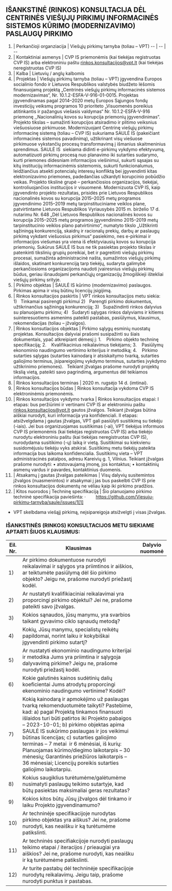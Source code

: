 ## IŠANKSTINĖ (RINKOS) KONSULTACIJA DĖL CENTRINĖS VIEŠŲJŲ PIRKIMŲ INFORMACINĖS SISTEMOS KŪRIMO (MODERNIZAVIMO) PASLAUGŲ PIRKIMO


1. | Perkančioji   organziacija | Viešųjų pirkimų tarnyba (toliau – VPT)
-- | -- | --
2. | Kontaktiniai   asmenys | CVP IS priemonėmis (kai tiekėjas registruotas CVP   IS) arba elektroniniu paštu rinkos.konsultacijos@vpt.lt (kai tiekėjas neregistruotas CVP   IS)
3. | Kalba | Lietuvių / anglų kalbomis
4. | Projektas | Viešųjų pirkimų tarnyba (toliau – VPT) įgyvendina   Europos socialinio fondo ir Lietuvos Respublikos valstybės biudžeto lėšomis   finansuojamą projektą „Centrinės viešųjų pirkimų informacinės sistemos   modernizavimas“, Nr. 10.1.2-ESFA-V-916-01-0015. Projektas įgyvendinamas pagal   2014–2020 metų Europos Sąjungos fondų investicijų veiksmų programos 10   prioriteto „Visuomenės poreikius atitinkantis ir pažangus viešasis valdymas“   Nr. 10.1.2-ESFA-V-916 priemonę ,,Nacionalinių kovos su korupcija priemonių   įgyvendinimas“.    Projekto tikslas – sumažinti korupcijos atsiradimo   ir plitimo veiksnius viešuosiuose pirkimuose. Modernizuojant Centrinę viešųjų   pirkimų informacinę sistemą (toliau – CVP IS) sukuriama SAULĖ IS (pakeičiant   informacinės sistemos pavadinimą), užtikrinant visų viešuose pirkimuose   vykstančių procesų transformavimą į išmanius skaitmeninius sprendimus. SAULĖ   IS  siekiama didinti e-pirkimų vykdymo   efektyvumą, automatizuoti pirkimų procesą nuo planavimo iki sutarties   sudarymo, kurti priemones didesniam informacijos viešinimui, sukurti sąsajas   su kitų institucijų informacinėmis sistemomis, sukurti funkcionalumus,   leidžiančius atsekti potencialų interesų konfliktą bei įgyvendinti kitas   elektronizavimo priemones, padedančias užkardyti korupcinio pobūdžio veikas.   Projekto tikslinė grupė – perkančiosios organizacijos, tiekėjai,   kontroliuojančios institucijos ir visuomenė. Modernizuota CVP IS, kaip   įgyvendinto projekto rezultatas, prisidės prie Lietuvos Respublikos   nacionalinės kovos su korupcija 2015–2025 metų programos įgyvendinimo   2015–2019 metų tarpinstituciniame veiklos plane, patvirtintame Lietuvos   Respublikos Vyriausybės 2015 m. birželio 17 d. nutarimu Nr. 648 „Dėl Lietuvos   Respublikos nacionalinės kovos su korupcija 2015–2025 metų programos   įgyvendinimo 2015–2019 metų tarpinstitucinio veiklos plano patvirtinimo“,   numatyto tikslo „Užtikrinti sąžiningą konkurenciją, skaidrų ir racionalų   prekių, darbų ar paslaugų pirkimą vykdant viešuosius pirkimus“ pasiekimo, nes   e-pirkimai ir informacijos viešumas yra viena iš efektyviausių kovos su   korupcija priemonių. Sukūrus   SAULĖ IS bus ne tik pasiektas projekto tikslas ir patenkinti tikslinių grupių   poreikiai, bet ir pagreitinti viešųjų pirkimų procesai, sumažinta   administracinė našta, sumažintos viešųjų pirkimų išlaidos, skatinant   konkurenciją tarp tiekėjų, sudaryta galimybė perkančiosioms organizacijoms   naudoti įvairesnius viešųjų pirkimų būdus, geriau išnaudojami perkančiųjų   organizacijų žmogiškieji ištekliai viešųjų pirkimų srityje.
5. | Pirkimo objektas | SAULĖ IS kūrimo (modernizavimo) paslaugos. Pirkimas apima ir visų būtinų   licencijų įsigijimą.
6. | Rinkos   konsultacijos paskirtis | VPT rinkos konsultacijos metu siekia:   1)     Tinkamai pasirengti pirkimui   2)     Parengti pirkimo dokumentus, užtikrinančius   sąžiningą konkurenciją;   3)     Supažindinti rinkos dalyvius su planuojamu pirkimu;   4)     Sudaryti sąlygas rinkos dalyviams ir kitiems   suinteresuotiems asmenims pateikti pastabas, pasiūlymus, klausimus,   rekomendacijas (toliau – įžvalgos).
7. | Rinkos   konsutlacijos objektas | Pirkimo sąlygų esminių nuostatų projektas.   Konsultacijos dalyviai prašomi susipažinti su šiais dokumentais, ypač   atkreipiant dėmesį į:   1.      Pirkimo objekto techninę specifikaciją;   2.      Kvalifikacinius reikalavimus tiekėjams;   3.      Pasiūlymų ekonominio naudingumo vertinimo kriterijus   ir metodiką;   4.      Pirkimo sutarties sąlygas (sutarties kainodarą ir   atsiskaitymo tvarką, sutarties galiojimo terminus, įsipareigojimų vykdymo   terminus, sutarties įvykdymo užtikrinimo priemones).       Teikiant įžvalgas prašome nurodyti projektų   tikslią vietą, pateikti savo pagrindimą, argumentus dėl teikiamos   informacijos.
8. | Rinkos konsultacijos terminas | 2020 m.   rugsėjo 14 d. (imtinai).
9. | Rinkos   konsultacijos būdas | Rinkos konsultacija vykdoma CVP IS elektroninėmis   priemonėmis.
10. | Rinkos konsultacijos   vykdymo tvarka | Rinkos konsultacijos etapai:   I etapas: bus peržiūrimi ir vertinami CVP IS ar   elektroniniu paštu rinkos.konsultacijos@vpt.lt gautos įžvalgos. Teikiant įžvalgas   būtina aiškiai nurodyti, kuri informacija yra konfidenciali.    II etapas: atsižvelgdama į gautas įžvalgas, VPT gali   pasiūlyti susitikimą su tiekėju (-iais). Jei bus organizuojamas susitikimas   (-ai), VPT tiekėjus informuos CVP IS priemonėmis (kai tiekėjas registruotas   CVP IS) arba tiekėjo nurodytu elektroniniu paštu (kai tiekėjas neregistruotas   CVP IS), nurodydama susitikimo (-ų) laiką ir vietą.    Susitikimai su kiekvienu susidomėjusiu tiekėju vyks atskirai.    Susitikimų metu tiekėjų pateikta informacija bus laikoma   konfidencialia.    Susitikimų vieta – VPT administracinės patalpos,   adresu Kareivių g. 1, Vilnius.    Teikiant įžvalgas prašome nurodyti:   • atstovaujamą įmonę, jos kontaktus;   • kontaktinių asmenų vardus ir pavardes,   kontaktinius duomenis.
11. | Atsakamų į   gautas įžvalgas pateikimas | Visų dalyvių susitemintos įžvalgos (nuasmenintos) ir   atsakymai į jas bus paskelbti CVP IS prie rinkos konsultacijos dokumentų ne   vėliau kaip iki pirkimo pradžios.
12. | Kitos nuorodos į   Techninę specifikaciją | Šio planuojamo pirkimo techninė   specifikacija paviešinta:   ·          https://github.com/Viesuju-pirkimu-tarnyba/saule/issues/1[1]

* VPT skelbdama viešąjį pirkimą, neįsipareigoja atsižvelgti į visas įžvalgas.

### IŠANKSTINĖS (RINKOS) KONSULTACIJOS METU SIEKIAME APTARTI ŠIUOS KLAUSIMUS:


Eil. Nr. | Klausimas | Dalyvio nuomonė
-- | -- | --
1) | Ar pirkimo   dokumentuose nurodyti reikalavimai ir sąlygos yra priimtinos ir aiškios, ar   teiktumėte pasiūlymą dėl šio pirkimo objekto? Jeigu ne, prašome nurodyti   priežastį kodėl. |  
2) | Ar   nustatyti kvalifikiaciniai reikalavimai yra proporcingi pirkimo objektui? Jei   ne, prašome pateikti savo įžvalgas. |  
3) | Kokios sąnaudos, jūsų manymu, yra svarbios taikant gyvavimo ciklo sąnaudų   metodą? |  
4) | Kokių,   Jūsų manymu, specialistų reikėtų papildomai, norint laiku ir kokybiškai   įgyvendinti pirkimo sutartį? |  
5) | Ar   nustatyti ekonominio naudingumo kriterijai ir metodika Jums yra priimtina ir   sąlygoja dalyvavimą pirkime? Jeigu ne, prašome nurodyti priežastį kodėl. |  
6) | Kokie   galutinės kainos sudėtinių dalių koeficientai Jums atrodytų proporcingi   ekenominio naudingumo vertinime? Kodėl? |  
7) | Kokią   kainodarą ir apmokėjimo už paslaugas tvarką rekomenduotumėte taikyti?   Pastebime,   kad:   a) pagal   Projektą tinkamos finansuoti išlaidos turi būti patirtos iki Projekto   pabaigos – 2023-10-01;   b) pirkimo   objektas apima SAULĖ IS sukūrimo paslaugas ir jos veikimui būtinas   licencijas;   c)   sutarties galiojimo terminas – 7 metai    ir 6 mėnėsiai, iš kurių:   Planuojamas   kūrimo/diegimo laikotarpis – 30 mėnesių;   Garantinės   priežiūros laikotarpis –  36 mėnesiai;   Licencijų   poreikis sutarties galiojimo laikotarpiu. |  
8) | Kokius   saugiklius turėtumėme/galėtumėme nusimatyti paslaugų teikimo sutartyje, kad   būtų pasiektas maksimaliai geras rezultatas? |  
9) | Kokios   kitos būtų Jūsų įžvalgos dėl tinkamo ir laiku Projekto įgyvendinamumo? |  
10) | Ar   techninėje specifikacijoje nurodytas pirkimo objektas yra aiškus? Jei ne,   prašome nurodyti, kas neaišku ir ką turėtumėme patikslinti. |  
11) | Ar   techninės specifiakcijoje nurodyti paslaugų teikimo etapai / iteracijos /   prieaugiai yra aiškios? Jei ne, prašome nurodyti, kas neaišku ir ką   turėtumėme patikslinti. |  
12) | Ar turite   pastabų dėl techninėje specifikacijoje nurodytų reikalavimų. Jeigu taip,   prašome nurodyti punktus ir pastabas. |  

